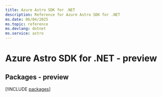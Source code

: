 ```yaml
---
title: Azure Astro SDK for .NET
description: Reference for Azure Astro SDK for .NET
ms.date: 06/04/2025
ms.topic: reference
ms.devlang: dotnet
ms.service: astro
---
```

# Azure Astro SDK for .NET - preview
## Packages - preview
[!INCLUDE [packages](astro-index.md)]
